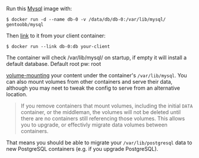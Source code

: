 Run this [Mysql][] image with:

    $ docker run -d --name db-0 -v /data/db/db-0:/var/lib/mysql/ gentoobb/mysql

Then [link][linking] to it from your client container:

    $ docker run --link db-0:db your-client

The container will check /var/lib/mysql/ on startup, if empty it will install a default database. Default root pw: root

[volume-mounting][volume-mount] your content under the container's
`/var/lib/mysql`.  You can also mount volumes from other
containers and serve their data, although you may neet to tweak the
config to serve from an alternative location.

> If you remove containers that mount volumes, including the initial
> `DATA` container, or the middleman, the volumes will not be deleted
> until there are no containers still referencing those volumes. This
> allows you to upgrade, or effectivly migrate data volumes between
> containers.

That means you should be able to migrate your `/var/lib/postgresql`
data to new PostgreSQL containers (e.g. if you upgrade PostgreSQL).

[Mysql]: http://mysql.com/
[volume-mount]: http://docs.docker.io/en/latest/use/working_with_volumes/
[linking]: http://docs.docker.io/en/latest/use/port_redirection/#linking-a-container
[devicemapper-size-limit]: https://www.kernel.org/doc/Documentation/device-mapper/thin-provisioning.txt
[VOLUME]: http://docs.docker.io/en/latest/use/working_with_volumes/#getting-started
[fd24041]: https://github.com/SvenDowideit/docker/commit/fd240413ff835ee72741d839dccbee24e5cc410c
[3389]: https://github.com/dotcloud/docker/pull/3389

